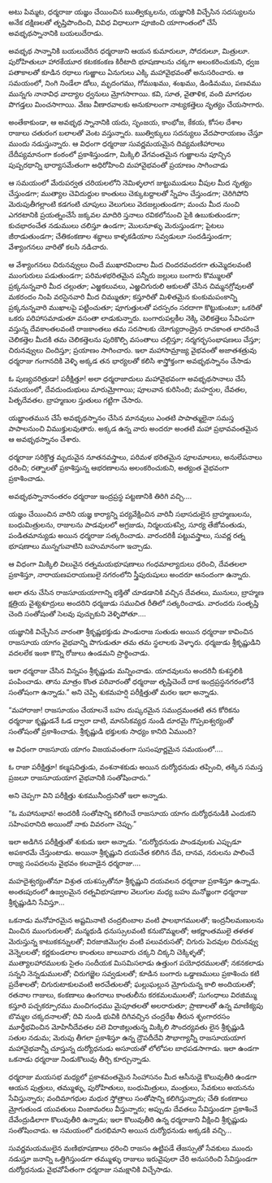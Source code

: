 ﻿అటు పిమ్మట, ధర్మరాజు యజ్ఞం చేయించిన ఋత్విక్కులను, యజ్ఞానికి విచ్చేసిన సదస్యులను అనేక దక్షిణలతో తృప్తిపొందించి, వివిధ విధాలుగా పూజించి యాగాంతంలో చేసే అవభృథస్నానానికి బయలుదేరాడు. 

అవభృథ సాన్నానికి బయలుదేరిన ధర్మరాజుని ఆయన కుమారులూ, సోదరులూ, మిత్రులూ. పురోహితులూ హారకేయూర కటకకంకణ కిరీటాది భూషణాలను చక్కగా అలంకరించుకుని, ధ్వజ పతాకాలతో కూడిన రథాలు గుఱ్ఱాలు ఏనుగులు ఎక్కి మహావైభవంతో అనుసరించారు. ఆ సమయంలో, నింగి నిండేలా డోలు, మృదంగము, గోముఖము, శంఖము, డిండిమము, పణవము మున్నగు నానావిధ వాద్యాల ధ్వనులు మ్రోగసాగాయి. కవి, సూత, వైతాళిక, వంది మాగధుల పొగడ్తలు మించసాగాయి. వేణు వీణారవాలకు అనుకూలంగా నాట్యకత్తెలు నృత్యం చేయసాగారు. 

అంతేకాకుండా, ఆ అవభృథ స్నానానికి యదు, సృంజయ, కాంభోజ, కేకయ, కోసల దేశాల రాజులు చతురంగ బలాలతో వెంట వస్తున్నారు. ఋత్విక్కులు సదన్యులు వేదపారాయణం చేస్తూ ముందు నడుస్తున్నారు. ఆ విధంగా ధర్మరాజు సువర్ణమయమైన దివ్యమణిహారాలు దేదీప్యమానంగా కంఠంలో ప్రకాశిస్తుండగా, మిక్కిలి వేగవంతమైన గుఱ్ఱాలను పూన్చిన పుష్పరథాన్ని భార్యాసమేతంగా అధిరోహించి మహావైభవంతో ప్రయాణం సాగించాడు 

ఆ సమయంలో మేరుపర్వత చరియలలోని నెమిళ్ళలాగ జుట్టుముడులు వీపుల మీద నృత్యం చేస్తుండగా; ముత్యాల చెవిదుద్దుల కాంతులు చెక్కుటద్దాలతో స్నేహం చేస్తుండగా; చెరిగిపోని మెరుపుతీగల్లాంటి కడగంటి చూపులు వెలుగులు వెదజల్లుతుండగా; మంచు మీద నుంచి ఎగరటానికి ప్రయత్నంచేసే జక్కవల మాదిరి స్తనాలు రవికలోనుంచి పైకి ఉబుకుతుండగా; కుచభారంచేత నడుములు చలిస్తూ ఉండగా; మొలనూళ్ళు మెరుస్తుండగా; పైటలు జీరాడుతుండగా; చేతికంకణాల శబ్దాలు కాళ్ళకడియాల సవ్వడులూ సందడిస్తుండగా; వేశ్యాంగనలు వారితో కలసి నడిచారు. 

ఆ వేశ్యాంగనలు చిరునవ్వులు చిందే ముఖారవిందాల మీద చిందరవందరగా తుమ్మెదలవంటి ముంగురులు పడుతుండగా; పరిమళభరితమైన పన్నీరు జల్లులు బంగారు కొమ్ములతో ప్రక్కనున్నవారి మీద చల్లుతూ; ఎఱ్ఱకలువలు, ఎఱ్ఱచిగురులి ఆకులతో చేసిన చిమ్మనగ్రోవులతో మకరందం నింపి వరసైనవారి మీద చిమ్ముతూ; కస్తూరితో మిళితమైన కుంకుమపంకాన్ని ప్రక్కనున్నవారి ముఖాలపై పట్టించుతూ; పూగుత్తులతో పరస్పరం సరదాగా కొట్టుకుంటూ; ఒకరితో ఒకరు పరిహాసమాడుతూ వసంతా లాడుకున్నారు. బంగారుపల్లకీల నెక్కి చెలికత్తెలు సేవింపగా వస్తున్న దేవకాంతలవంటి రాజకాంతలు తమ సరసాలకు యోగ్యురాండ్రైన రాచకాంత లాదరించే చెలికత్తెల మీదకి తమ చెలికత్తెలను పురికొల్పి వసంతాలు చల్లిస్తూ; నర్మగర్భసంభాషణలు చేస్తూ; చిరునవ్వులు చిందిస్తూ; ప్రయాణం సాగించారు. ఇలా మహాసామ్రాజ్య వైభవంతో అజాతశత్రువు ధర్మరాజు గంగానదికి వెళ్ళి అక్కడ తన భార్యలతో కలిసి శాస్త్రోక్తంగా అవభృథస్నానం చేసాడు 

ఓ పుణ్యచరిత్రుడా! పరీక్షిత్తూ! అలా ధర్మరాజాదులు మహావైభవంగా అవభృథసానాలు చేసే సమయంలో, దేవదుందుభులు మారుమ్రోగాయి; పూలవాన కురిసింది; మహర్షుల, దేవతల, పితృదేవతల. బ్రాహ్మణుల స్తుతులు గట్టిగా చేసారు. 

యజ్ఞాంతమున చేసే అవభృథస్నానం చేసిన మానవులు ఎంతటి పాపాత్ములైనా సమస్త పాపాలనుంచి విముక్తులవుతారు. అక్కడ ఉన్న వారు అందరూ అంతటి మహా ప్రభావవంతమైన ఆ అవభృథస్నానం చేశారు. 

ధర్మరాజు సరిక్రొత్త మృదువైన నూతనవస్త్రాలు, పరిమళ భరితమైన పూలమాలలు, అనులేపనాలు ధరించి; రత్నాలతో ప్రకాశిస్తున్న ఆభరణాలను అలంకరించుకుని, అత్యంత వైభవంగా ప్రకాశించాడు. 

అవభృథస్నానానంతరం ధర్మరాజు ఇంద్రప్రస్థ పట్టణానికి తిరిగి వచ్చి.... 

యజ్ఞం చేయించిన వారిని యజ్ఞ కార్యాన్ని పర్యవేక్షించిన వారినీ సభాసదులైన బ్రాహ్మణులను, బంధుమిత్రులను, రాజులను పాడవులలో అగ్రజుడు, నిర్మలయశస్వి, సూర్య తేజోవంతుడు, పండితమాన్యుడు అయిన ధర్మరాజు సత్కరించాడు. వారందరికీ పట్టువస్త్రాలు, సువర్ణ రత్న భూషణాలు మున్నగువాటిని బహుమానంగా ఇచ్చాడు. 

ఆ విధంగా మిక్కిలి విలువైన రత్నమయభూషణాలు గంధమాల్యాదులు ధరించి, దేవతలలా ప్రకాశిస్తూ, నారాయణపరాయణులై నగరంలోని స్త్రీపురుషులు అందరూ ఆనందంగా ఉన్నారు. 

అలా తను చేసిన రాజసూయయాగాన్ని భక్తితో చూడడానికి వచ్చిన దేవతలు, మునులు, బ్రాహ్మణ క్షత్రియ వైశ్యశూద్రులు అందరిని ధర్మజుడు సముచిత రీతిలో సత్కరించాడు. వారందరు సంతృప్తి చెంది సంతోషంతో సెలవు పుచ్చుకుని వెళ్ళిపోతూ.... 

యజ్ఞానికి విచ్చేసిన వారంతా శ్రీకృష్ణభక్తుడు పాండురాజ సుతుడు అయిన ధర్మరాజు కావించిన రాజసూయ యాగం వైభవాన్ని పొగుడుతూ తమ తమ స్థలాలకు వెళ్ళారు. ధర్మజుడు శ్రీకృష్ణుడిని వదలలేక ఇంకా కొన్ని రోజులు ఉండమని ప్రార్థించాడు. 

ఇలా ధర్మరాజు చేసిన విన్నపం శ్రీకృష్ణుడు మన్నించాడు. యాదవులను అందరినీ కుశస్థలికి పంపించాడు. తాను మాత్రం కొంత పరివారంతో ధర్మరాజు తృప్తిచెందే దాక ఇంద్రప్రస్థనగరంలోనే సంతోషంగా ఉన్నాడు.” అని చెప్పి శుకమహర్షి పరీక్షిత్తుతో మరల ఇలా అన్నాడు. 

“మహారాజా! రాజసూయం చేయాలనే బహు దుష్కరమైన సముద్రమంతటి తన కోరికను ధర్మరాజు కృష్ణుడనే ఓడ ద్వారా దాటి, మానసికవ్యధ నుండి దూరమై గొప్పఐశ్వర్యంతో సంతోషంతో ప్రకాశించాడు. శ్రీకృష్ణుడి భక్తులకు సాధ్యం కానిది ఏముంది? 

ఆ విధంగా రాజసూయ యాగం విజయవంతంగా సుసంపూర్ణమైన సమయంలో.... 

ఓ రాజా పరీక్షిత్తూ! కల్మషచిత్తుడు, వంశనాశకుడు అయిన దుర్యోధనుడు తప్పించి, తక్కిన సమస్త ప్రజలూ రాజసూయయాగ వైభవానికి సంతోషించారు.” 

అని చెప్పగా విని పరీక్షిత్తు శుకమునీంద్రునితో ఇలా అన్నాడు. 

“ఓ మహానుభావ! అందరికీ సంతోషాన్ని కలిగించే రాజసూయ యాగం దుర్యోధనుడికి ఎందుకని సహింపరానిది అయిందో నాకు వివరంగా చెప్పు.” 

ఇలా అడిగిన పరీక్షిత్తుతో శుకుడు ఇలా అన్నాడు. “దుర్యోధనుడు పాండవులకు ఎప్పుడూ అపకారమే చేస్తుంటాడు. అయినా శ్రీకృష్ణుని దయచేత కలిగిన దేవ, దానవ, నరులను పాలించే రాజ్య సంపదలను వైభవం కలవాడైన ధర్మరాజు.... 

మహదైశ్వర్యంతోనూ విశ్రుత యశస్సుతోనూ శ్రీకృష్ణుని దయవలన ధర్మరాజు ప్రకాశిస్తూ ఉన్నాడు. అంతఃపురంలో ఉజ్వలమైన రత్నవిభూషణాల వెలుగుల మధ్య బహు మనోజ్ఞంగా ధర్మరాజు శ్రీకృష్ణుడిని సేవిస్తూ... 

ఒకనాడు మనోహరమైన అష్టమినాటి చంద్రబింబాల వంటి ఫాలభాగములతో; ఇంద్రనీలమణులను మించిన ముంగురులతో; మన్మథుడి ధనుస్సులవంటి కనుబొమ్మలతో; ఆకర్ణాంతములై తళతళ మెరుస్తున్న కాటుకకన్నులతో; విరజాజిమొగ్గల వంటి పలువరుసతో; చిగురు పెదవుల చిరునవ్వు వెన్నెలలతో; కర్ణకుండలాల కాంతులు జాలువారు చక్కని చిక్కని చెక్కిళ్ళతో; ముత్యాలహారములకు సైతం సందీయక మిసమిసలాడు ఉత్తుంగ పయోధరములతో; నకనకలాడు సన్నని నెన్నడుములతో; చిరుగజ్జెల సవ్వడులతో; కూడిన బంగారు ఒడ్డాణములు ప్రకాశించు కటి ప్రదేశాలతో; చిగురుటాకులవంటి అరచేతులతో; ఘల్లుఘల్లున మ్రోగుచున్న కాలి అందియలతో; రతనాల గాజులు, కంకణాలు ఉంగరాలు కాంతులీను కరకమలములతో; సుగంధాలు విరజిమ్ము కస్తూరి పచ్చకర్పూరము మంచిగంధము మైపూతలతో అలరారుతూ; ప్రాణాలతో ఉన్న మాణిక్యపు బొమ్మల చక్కదనాలతో; దివి నుండి భువికి దిగివచ్చిన చంద్రరేఖ తీరున శృంగారరసం మూర్తీభవించిన మోహినీదేవతల వలె విరాజిల్లుతున్న మిక్కిలి సౌందర్యవతు లైన శ్రీకృష్ణుడి సతుల నడుమ; మెరుపు తీగలా ప్రకాశిస్తూ ఉన్న ద్రౌపదీదేవి సౌభాగ్యాన్నీ రాజసూయయాగ మహావైభవాన్నీ చూస్తున్న దుర్యోధనుడు అసూయతో లోలోపల బాధపడసాగాడు. ఇలా ఉండగా ఒకనాడు ధర్మరాజు నిండుకొలువు తీర్చి కూర్చున్నాడు. 

ధర్మరాజు మయసభ మధ్యలో ప్రకాశవంతమైన సింహాసనం మీద ఆసీనుడై కొలువుతీరి ఉండగా ఆయన పుత్రులు, తమ్ముళ్ళు, పురోహితులు, బంధుమిత్రులు, మంత్రులు, సేవకులు అయనను సేవిస్తున్నారు; వందిమాగధుల మధుర స్తోత్రాలు సంతోషాన్ని కలిగిస్తున్నారు; చేతి కంకణాలు మ్రోగుతుండ యువతులు వింజామరలు వీస్తున్నారు; అప్పుడు దేవతలు సేవిస్తుండగా ప్రకాశించే దేవేంద్రుడిలాగా కొలువుతీరి ఉన్నాడు; ఇలా కొలువుతీరి ఉన్న ధర్మరాజుని వీక్షించి శ్రీకృష్ణుడు సంతోషించాడు. ఆ సమయంలో దురభిమాని అయిన దుర్యోధనుడు అక్కడకి వచ్చి... 

సువర్ణమయములైన మణిభూషణాలు ధరించి రాజసం ఉట్టిపడే తేజస్సుతో సేవకులు ముందు నడుస్తూ జనాన్ని ఒత్తిగిస్తుండగా తమ్ముళ్ళు రాజులు ఇరువైపులా చేరి అనుసరించి సేవిస్తుండగా దుర్యోధనుడు వైభవోపేతంగా ధర్మరాజు సమక్షానికి విచ్చేసాడు. 

